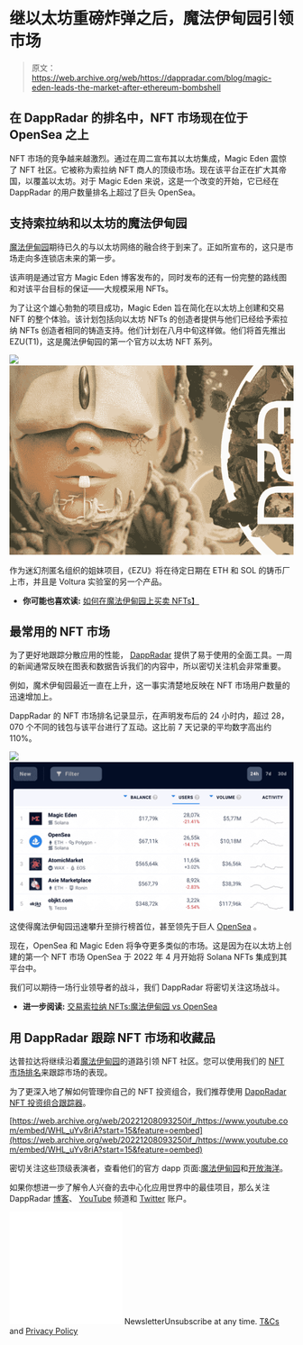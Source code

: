 # 继以太坊重磅炸弹之后，魔法伊甸园引领市场

> 原文：<https://web.archive.org/web/https://dappradar.com/blog/magic-eden-leads-the-market-after-ethereum-bombshell>

## 在 DappRadar 的排名中，NFT 市场现在位于 OpenSea 之上

NFT 市场的竞争越来越激烈。通过在周二宣布其以太坊集成，Magic Eden 震惊了 NFT 社区。它被称为索拉纳 NFT 商人的顶级市场。现在该平台正在扩大其帝国，以覆盖以太坊。对于 Magic Eden 来说，这是一个改变的开始，它已经在 DappRadar 的用户数量排名上超过了巨头 OpenSea。

## 支持索拉纳和以太坊的魔法伊甸园

[魔法伊甸园](https://web.archive.org/web/20221208093250/https://dappradar.com/solana/marketplaces/magic-eden)期待已久的与以太坊网络的融合终于到来了。正如所宣布的，这只是市场走向多连锁店未来的第一步。

该声明是通过官方 Magic Eden 博客发布的，同时发布的还有一份完整的路线图和对该平台目标的保证——大规模采用 NFTs。

为了让这个雄心勃勃的项目成功，Magic Eden 旨在简化在以太坊上创建和交易 NFT 的整个体验。该计划包括向以太坊 NFTs 的创造者提供与他们已经给予索拉纳 NFTs 创造者相同的铸造支持。他们计划在八月中旬这样做。他们将首先推出 EZU(T1)，这是魔法伊甸园的第一个官方以太坊 NFT 系列。

![](img/1fa9adbf16e3686852f8dd11439e98c2.png)![EZU cross-chain NFT collection Magic Eden Ethereum and Solana](img/66168c3cd72f9d0ab0432411bf203b2c.png)

作为迷幻剂匿名组织的姐妹项目，《EZU》将在待定日期在 ETH 和 SOL 的铸币厂上市，并且是 Voltura 实验室的另一个产品。

*   **你可能也喜欢读:** [如何在魔法伊甸园上买卖 NFTs】](https://web.archive.org/web/20221208093250/https://dappradar.com/blog/how-to-buy-and-sell-nfts-on-magic-eden)

## 最常用的 NFT 市场

为了更好地跟踪分散应用的性能， [DappRadar](https://web.archive.org/web/20221208093250/https://dappradar.com/) 提供了易于使用的全面工具。一周的新闻通常反映在图表和数据告诉我们的内容中，所以密切关注机会非常重要。

例如，魔术伊甸园最近一直在上升，这一事实清楚地反映在 NFT 市场用户数量的迅速增加上。

DappRadar 的 NFT 市场排名记录显示，在声明发布后的 24 小时内，超过 28，070 个不同的钱包与该平台进行了互动。这比前 7 天记录的平均数字高出约 110%。

![](img/268e3d501275aa4d2e1560a96192af42.png)![DappRadar NFT Marketplaces Ranking led by Magic Eden](img/c89f643010dd7df357969ea1ae528272.png)

这使得魔法伊甸园迅速攀升至排行榜首位，甚至领先于巨人 [OpenSea](https://web.archive.org/web/20221208093250/https://dappradar.com/blog/what-is-opensea-and-how-to-use-it-the-beginners-guide) 。

现在，OpenSea 和 Magic Eden 将争夺更多类似的市场。这是因为在以太坊上创建的第一个 NFT 市场 OpenSea 于 2022 年 4 月开始将 Solana NFTs 集成到其平台中。

我们可以期待一场行业领导者的战斗，我们 DappRadar 将密切关注这场战斗。

*   **进一步阅读:** [交易索拉纳 NFTs:魔法伊甸园 vs OpenSea](https://web.archive.org/web/20221208093250/https://dappradar.com/blog/trading-solana-nfts-magic-eden-vs-opensea)

## 用 DappRadar 跟踪 NFT 市场和收藏品

达普拉达将继续沿着[魔法伊甸园](https://web.archive.org/web/20221208093250/https://dappradar.com/solana/marketplaces/magic-eden)的道路引领 NFT 社区。您可以使用我们的 [NFT 市场排名](https://web.archive.org/web/20221208093250/https://dappradar.com/nft/marketplaces)来跟踪市场的表现。

为了更深入地了解如何管理你自己的 NFT 投资组合，我们推荐使用 [DappRadar NFT 投资组合跟踪器](https://web.archive.org/web/20221208093250/https://dappradar.com/hub/wallet/)。

[https://web.archive.org/web/20221208093250if_/https://www.youtube.com/embed/WHL_uYv8riA?start=15&feature=oembed](https://web.archive.org/web/20221208093250if_/https://www.youtube.com/embed/WHL_uYv8riA?start=15&feature=oembed)

密切关注这些顶级表演者，查看他们的官方 dapp 页面:[魔法伊甸园](https://web.archive.org/web/20221208093250/https://dappradar.com/solana/marketplaces/magic-eden)和[开放海洋](https://web.archive.org/web/20221208093250/https://dappradar.com/multichain/marketplaces/opensea)。

如果你想进一步了解令人兴奋的去中心化应用世界中的最佳项目，那么关注 DappRadar [博客](https://web.archive.org/web/20221208093250/https://dappradar.com/blog/)、 [YouTube](https://web.archive.org/web/20221208093250/https://www.youtube.com/c/DappRadar) 频道和 [Twitter](https://web.archive.org/web/20221208093250/https://twitter.com/dappradar) 账户。

![](img/6d5a4a2d609c56e1a5771717e54ba759.png) NewsletterUnsubscribe at any time. [T&Cs](https://web.archive.org/web/20221208093250/https://dappradar.com/terms) and [Privacy Policy](https://web.archive.org/web/20221208093250/https://dappradar.com/privacy-policy)